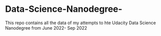 # Data-Science-Nanodegree-
This repo contains all the data of my attempts to hte Udacity Data Science Nanodegree from June 2022- Sep 2022
